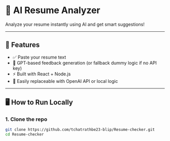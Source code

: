 # 📄 AI Resume Analyzer

Analyze your resume instantly using AI and get smart suggestions!

---

## 🚀 Features

- ✅ Paste your resume text
- 🤖 GPT-based feedback generation (or fallback dummy logic if no API key)
- ⚡ Built with React + Node.js
- 🧠 Easily replaceable with OpenAI API or local logic

---

## 🖥️ How to Run Locally

### 1. Clone the repo

```bash
git clone https://github.com/tchatrathbe23-blip/Resume-checker.git
cd Resume-checker
